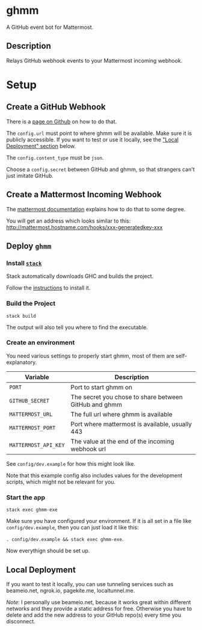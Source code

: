 # ghmm

A GitHub event bot for Mattermost.

## Description

Relays GitHub webhook events to your Mattermost incoming webhook.

# Setup

## Create a GitHub Webhook

There is a [page on Github](https://developer.github.com/webhooks/creating/) on
how to do that.

The `config.url` must point to where ghmm will be available.
Make sure it is publicly accessible. If you want to test or use it locally,
see the ["Local Deployment" section](#local-deployment) below.

The `config.content_type` must be `json`.

Choose a `config.secret` between GitHub and ghmm, so that strangers can't just
imitate GitHub.

## Create a Mattermost Incoming Webhook

The [mattermost documentation](https://docs.mattermost.com/developer/webhooks-incoming.html)
explains how to do that to some degree.

You will get an address which looks similar to this:
http://mattermost.hostname.com/hooks/xxx-generatedkey-xxx


## Deploy `ghmm`

### Install [`stack`](https://www.haskellstack.org/)

Stack automatically downloads GHC and builds the project.

Follow the [instructions](https://docs.haskellstack.org/en/stable/README/#how-to-install)
to install it.

### Build the Project

`stack build`

The output will also tell you where to find the executable.

### Create an environment

You need various settings to properly start ghmm, most of them are
self-explanatory.

| Variable             | Description
| -------------------- | ----------------------------------------------------- |
| `PORT`               | Port to start ghmm on                                 |
| `GITHUB_SECRET`      | The secret you chose to share between GitHub and ghmm |
| `MATTERMOST_URL`     | The full url where ghmm is available                  |
| `MATTERMOST_PORT`    | Port where mattermost is available, usually 443       |
| `MATTERMOST_API_KEY` | The value at the end of the incoming webhook url      |

See `config/dev.example` for how this might look like.

Note that this example config also includes values for the development scripts,
which might not be relevant for you.

### Start the app

`stack exec ghmm-exe`

Make sure you have configured your environment.
If it is all set in a file like `config/dev.example`, then you can just load it like this:

`. config/dev.example && stack exec ghmm-exe`.

Now everythign should be set up.

## Local Deployment
If you want to test it locally, you can use tunneling services such as
beameio.net, ngrok.io, pagekite.me, localtunnel.me.

*Note*:
I personally use beameio.net, because it works great within different networks
and they provide a static address for free. Otherwise you have to delete and add
the new address to your GitHub repo(s) every time you disconnect.
